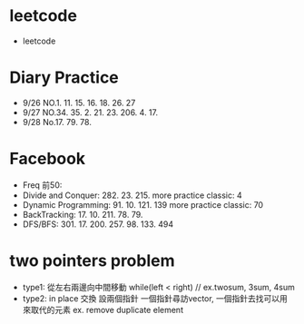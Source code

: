 # leetcode
* leetcode

# Diary Practice
* 9/26 NO.1. 11. 15. 16. 18. 26. 27
* 9/27 NO.34. 35. 2. 21. 23. 206. 4. 17.
* 9/28 No.17. 79. 78.
# Facebook
* Freq 前50:
* Divide and Conquer: 282. 23. 215.            more practice classic: 4
* Dynamic Programming: 91. 10. 121. 139        more practice classic: 70
* BackTracking: 17. 10. 211. 78. 79.
* DFS/BFS: 301. 17. 200. 257. 98. 133. 494



# two pointers problem
* type1: 從左右兩邊向中間移動 while(left < right) // ex.twosum, 3sum, 4sum
* type2: in place 交換 設兩個指針 一個指針尋訪vector, 一個指針去找可以用來取代的元素 ex. remove duplicate element
